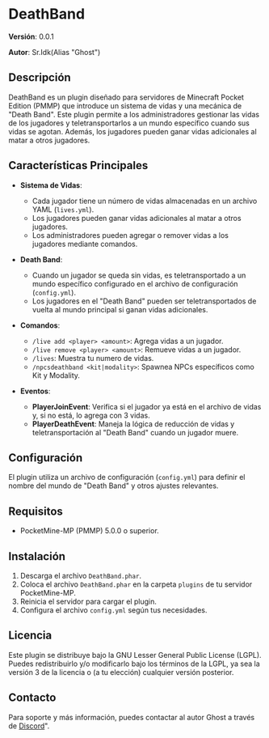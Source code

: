 # DeathBand

**Versión**: 0.0.1

**Autor**: Sr.Idk(Alias "Ghost")

## Descripción

DeathBand es un plugin diseñado para servidores de Minecraft Pocket Edition (PMMP) que introduce un sistema de vidas y una mecánica de "Death Band". Este plugin permite a los administradores gestionar las vidas de los jugadores y teletransportarlos a un mundo específico cuando sus vidas se agotan. Además, los jugadores pueden ganar vidas adicionales al matar a otros jugadores.

## Características Principales

- **Sistema de Vidas**:
  - Cada jugador tiene un número de vidas almacenadas en un archivo YAML (`lives.yml`).
  - Los jugadores pueden ganar vidas adicionales al matar a otros jugadores.
  - Los administradores pueden agregar o remover vidas a los jugadores mediante comandos.

- **Death Band**:
  - Cuando un jugador se queda sin vidas, es teletransportado a un mundo específico configurado en el archivo de configuración (`config.yml`).
  - Los jugadores en el "Death Band" pueden ser teletransportados de vuelta al mundo principal si ganan vidas adicionales.

- **Comandos**:
  - `/live add <player> <amount>`: Agrega vidas a un jugador.
  - `/live remove <player> <amount>`: Remueve vidas a un jugador.
  - `/lives`: Muestra tu numero de vidas.
  - `/npcsdeathband <kit|modality>`: Spawnea NPCs específicos como Kit y Modality.

- **Eventos**:
  - **PlayerJoinEvent**: Verifica si el jugador ya está en el archivo de vidas y, si no está, lo agrega con 3 vidas.
  - **PlayerDeathEvent**: Maneja la lógica de reducción de vidas y teletransportación al "Death Band" cuando un jugador muere.

## Configuración

El plugin utiliza un archivo de configuración (`config.yml`) para definir el nombre del mundo de "Death Band" y otros ajustes relevantes.

## Requisitos

- PocketMine-MP (PMMP) 5.0.0 o superior.

## Instalación

1. Descarga el archivo `DeathBand.phar`.
2. Coloca el archivo `DeathBand.phar` en la carpeta `plugins` de tu servidor PocketMine-MP.
3. Reinicia el servidor para cargar el plugin.
4. Configura el archivo `config.yml` según tus necesidades.

## Licencia

Este plugin se distribuye bajo la GNU Lesser General Public License (LGPL). Puedes redistribuirlo y/o modificarlo bajo los términos de la LGPL, ya sea la versión 3 de la licencia o (a tu elección) cualquier versión posterior.

## Contacto

Para soporte y más información, puedes contactar al autor Ghost a través de [Discord](https://discord.gg/user/1061075896804593755)".
